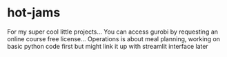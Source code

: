 # hot-jams
For my super cool little projects...
You can access gurobi by requesting an online course free license...
Operations is about meal planning, working on basic python code first but might link it up with streamlit interface later